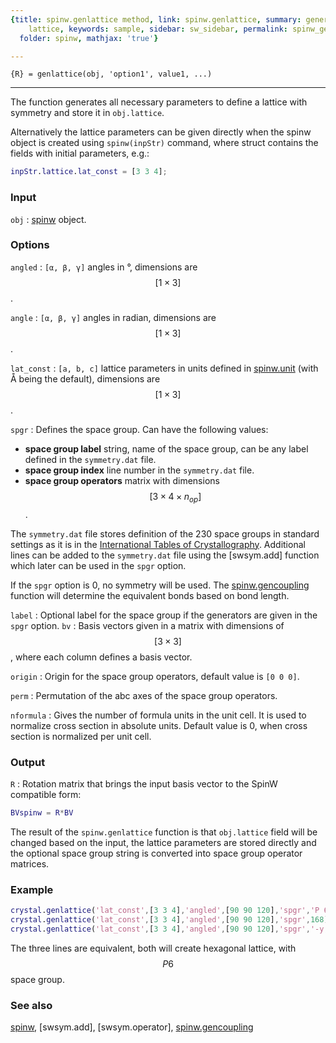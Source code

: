 ```yaml
---
{title: spinw.genlattice method, link: spinw.genlattice, summary: generates crystal
    lattice, keywords: sample, sidebar: sw_sidebar, permalink: spinw_genlattice.html,
  folder: spinw, mathjax: 'true'}

---
```

  
`{R} = genlattice(obj, 'option1', value1, ...)`
* * *
 
The function generates all necessary parameters to define a lattice with
symmetry and store it in `obj.lattice`.
 
Alternatively the lattice parameters can be given directly when the spinw
object is created using `spinw(inpStr)` command, where struct contains
the fields with initial parameters, e.g.:
```matlab
inpStr.lattice.lat_const = [3 3 4];
```
 
### Input
 
`obj`
: [spinw](spinw.html) object.
  
### Options
  
`angled`
: `[α, β, γ]` angles in °, dimensions are $$[1\times 3]$$.
  
`angle`
: `[α, β, γ]` angles in radian, dimensions are $$[1\times 3]$$.
  
`lat_const`
: `[a, b, c]` lattice parameters in units defined in [spinw.unit](spinw_unit.html) (with Å
  being the default), dimensions are $$[1\times 3]$$.
  
`spgr`
: Defines the space group. Can have the following values:
 
  * **space group label** string, name of the space group, can be any
    label defined in the `symmetry.dat` file.
  * **space group index** line number in the `symmetry.dat` file.
  * **space group operators** matrix with dimensions 
    $$[3\times 4\times n_{op}]$$.
    
  The `symmetry.dat` file stores definition of the 230 space groups in
  standard settings as it is in the [International Tables of Crystallography](http://it.iucr.org/A/).
  Additional lines can be added to the `symmetry.dat` file using the
  [swsym.add] function which later can be used in the `spgr` option.
  
  If the `spgr` option is 0, no symmetry will be used. The
  [spinw.gencoupling](spinw_gencoupling.html) function will determine the equivalent bonds based on
  bond length.
  
`label`
: Optional label for the space group if the generators are given in the
  `spgr` option.
`bv`
: Basis vectors given in a matrix with dimensions of $$[3\times 3]$$, where
  each column defines a basis vector.
  
`origin`
: Origin for the space group operators, default value is `[0 0 0]`.
  
`perm`
: Permutation of the abc axes of the space group operators.
  
`nformula`
: Gives the number of formula units in the unit cell. It is used
  to normalize cross section in absolute units. Default value is 0, when
  cross section is normalized per unit cell.
  
### Output
  
`R`
: Rotation matrix that brings the input basis vector to the SpinW
  compatible form:
  ```matlab
  BVspinw = R*BV
  ```
  
The result of the `spinw.genlattice` function is that `obj.lattice` field
will be changed based on the input, the lattice parameters are stored
directly and the optional space group string is converted into space
group operator matrices.
 
### Example
 
```matlab
crystal.genlattice('lat_const',[3 3 4],'angled',[90 90 120],'spgr','P 6')
crystal.genlattice('lat_const',[3 3 4],'angled',[90 90 120],'spgr',168)
crystal.genlattice('lat_const',[3 3 4],'angled',[90 90 120],'spgr','-y,x-y,z; -x,-y,z','label','R -3 m')
```
 
The three lines are equivalent, both will create hexagonal lattice, with
$$P6$$ space group.
 
### See also
 
[spinw](spinw.html), [swsym.add], [swsym.operator], [spinw.gencoupling](spinw_gencoupling.html)
 

